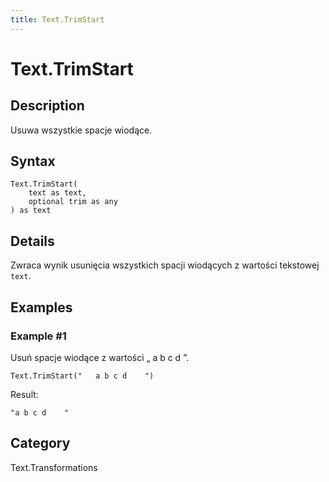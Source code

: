 ```yaml
---
title: Text.TrimStart
---
```


# Text.TrimStart


## Description

Usuwa wszystkie spacje wiodące.


## Syntax

```powerquery
Text.TrimStart(
    text as text,
    optional trim as any
) as text
```


## Details

Zwraca wynik usunięcia wszystkich spacji wiodących z wartości tekstowej <code>text</code>.


## Examples

### Example #1 
Usuń spacje wiodące z wartości „     a b c d    ”.
```powerquery
Text.TrimStart("   a b c d    ")
```

Result: 
```powerquery
"a b c d    "
```




## Category
Text.Transformations
